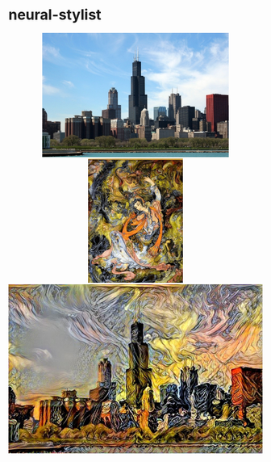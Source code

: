 # neural-stylist


<p align = 'center'>
<img src = 'app/stylist/images/content/chicago.jpg' height = '246px'>
<img src = 'app/stylist/images/style/7-faces.jpg' height = '246px'>
<a href = 'app/stylist/images/output/chicago.jpg'><img src = 'app/stylist/images/output/chicago.jpg' width = '560px'></a>
</p>
